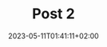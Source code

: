 ---
title: "Post 2"
draft: false
date: "2023-05-11T01:41:11+02:00"
thumbnail: "0048.png"
caption: "DRAFT"
---